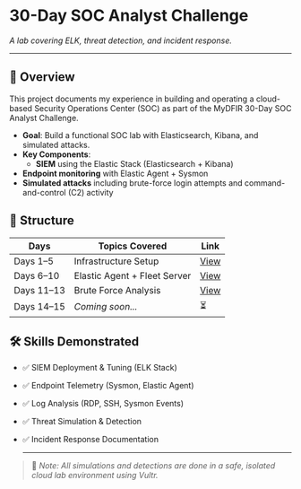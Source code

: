 # 30-Day SOC Analyst Challenge  
*A lab covering ELK, threat detection, and incident response.*  

---

## **📌 Overview**  
This project documents my experience in building and operating a cloud-based Security Operations Center (SOC) as part of the MyDFIR 30-Day SOC Analyst Challenge.
- **Goal**: Build a functional SOC lab with Elasticsearch, Kibana, and simulated attacks.  
- **Key Components**:  
  - **SIEM** using the Elastic Stack (Elasticsearch + Kibana)
- **Endpoint monitoring** with Elastic Agent + Sysmon
- **Simulated attacks** including brute-force login attempts and command-and-control (C2) activity  

## **📂 Structure**  
| Days       | Topics Covered                  | Link                          |
|------------|---------------------------------|-------------------------------|
| Days 1–5   | Infrastructure Setup            | [View](Days_1-5)    |
| Days 6–10  | Elastic Agent + Fleet Server    | [View](Days_6-10)   |
| Days 11–13 | Brute Force Analysis            | [View](Days_11-13)  |
| Days 14–15 | *Coming soon...*                | ⏳                           |

## 🛠️ Skills Demonstrated

- ✅ SIEM Deployment & Tuning (ELK Stack)
- ✅ Endpoint Telemetry (Sysmon, Elastic Agent)
- ✅ Log Analysis (RDP, SSH, Sysmon Events)
- ✅ Threat Simulation & Detection
- ✅ Incident Response Documentation

  ---

> 🧠 *Note: All simulations and detections are done in a safe, isolated cloud lab environment using Vultr.*
